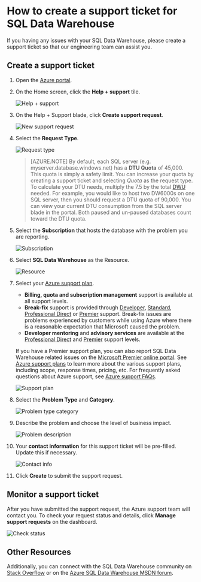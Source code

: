 <properties
   pageTitle="How to create a support ticket for SQL Data Warehouse | Microsoft Azure"
   description="How to create a support ticket in Azure SQL Data Warehouse."
   services="sql-data-warehouse"
   documentationCenter="NA"
   authors="sonyam"
   manager="barbkess"
   editor=""/>

<tags
   ms.service="sql-data-warehouse"
   ms.devlang="NA"
   ms.topic="get-started-article"
   ms.tgt_pltfrm="NA"
   ms.workload="data-services"
   ms.date="09/01/2016"
   ms.author="sonyama;barbkess"/>

# <a name="how-to-create-a-support-ticket-for-sql-data-warehouse"></a>How to create a support ticket for SQL Data Warehouse
 
If you having any issues with your SQL Data Warehouse, please create a support ticket so that our engineering team can assist you.

## <a name="create-a-support-ticket"></a>Create a support ticket

1. Open the [Azure portal][].

2. On the Home screen, click the **Help + support** tile.

    ![Help + support](./media/sql-data-warehouse-get-started-create-support-ticket/help-support.png)

3. On the Help + Support blade, click **Create support request**.

    ![New support request](./media/sql-data-warehouse-get-started-create-support-ticket/create-support-request.png)
    
    <a name="request-quota-change"></a> 

4. Select the **Request Type**.

    ![Request type](./media/sql-data-warehouse-get-started-create-support-ticket/request-type.png)
    
    >[AZURE.NOTE]  By default, each SQL server (e.g. myserver.database.windows.net) has a **DTU Quota** of 45,000. This quota is simply a safety limit. You can increase your quota by creating a support ticket and selecting *Quota* as the request type. To calculate your DTU needs, multiply the 7.5 by the total [DWU][] needed. For example, you would like to host two DW6000s on one SQL server, then you should request a DTU quota of 90,000.  You can view your current DTU consumption from the SQL server blade in the portal. Both paused and un-paused databases count toward the DTU quota. 

5. Select the **Subscription** that hosts the database with the problem you are reporting.

    ![Subscription](./media/sql-data-warehouse-get-started-create-support-ticket/subscription.png)

6. Select **SQL Data Warehouse** as the Resource.

    ![Resource](./media/sql-data-warehouse-get-started-create-support-ticket/resource.png)

7. Select your [Azure support plan][].

    - **Billing, quota and subscription management** support is available at all support levels.
    - **Break-fix** support is provided through [Developer][], [Standard][], [Professional Direct][] or [Premier][] support. Break-fix issues are problems experienced by customers while using Azure where there is a reasonable expectation that Microsoft caused the problem.
    - **Developer mentoring** and **advisory services** are available at the [Professional Direct][] and [Premier][] support levels. 
    
    If you have a Premier support plan, you can also report SQL Data Warehouse related issues on the [Microsoft Premier online portal][].  See [Azure support plans][Azure support plan] to learn more about the various support plans, including scope, response times, pricing, etc.  For frequently asked questions about Azure support, see [Azure support FAQs][].  

    ![Support plan](./media/sql-data-warehouse-get-started-create-support-ticket/support-plan.png)

8. Select the **Problem Type** and **Category**.

    ![Problem type category](./media/sql-data-warehouse-get-started-create-support-ticket/problem-type-category.png)

9. Describe the problem and choose the level of business impact.

    ![Problem description](./media/sql-data-warehouse-get-started-create-support-ticket/problem-description.png)

10. Your **contact information** for this support ticket will be pre-filled. Update this if necessary.

    ![Contact info](./media/sql-data-warehouse-get-started-create-support-ticket/contact-info.png)

11. Click **Create** to submit the support request.


## <a name="monitor-a-support-ticket"></a>Monitor a support ticket

After you have submitted the support request, the Azure support team will contact you. To check your request status and details, click **Manage support requests** on the dashboard.

![Check status](./media/sql-data-warehouse-get-started-create-support-ticket/check-status.png)

## <a name="other-resources"></a>Other Resources

Additionally, you can connect with the SQL Data Warehouse community on [Stack Overflow][] or on the [Azure SQL Data Warehouse MSDN forum][].

<!--Image references--> 

<!--Article references--> 
[DWU]: ./sql-data-warehouse-overview-what-is.md#data-warehouse-units

<!--MSDN references--> 

<!--Other web references--> 
[Azure portal]: https://portal.azure.com/
[Azure support plan]: https://azure.microsoft.com/support/plans/?WT.mc_id=Support_Plan_510979/  
[Developer]: https://azure.microsoft.com/support/plans/developer/  
[Standard]: https://azure.microsoft.com/support/plans/standard/  
[Professional Direct]: https://azure.microsoft.com/support/plans/prodirect/  
[Premier]: https://azure.microsoft.com/support/plans/premier/  
[Azure support FAQs]: https://azure.microsoft.com/support/faq/
[Microsoft Premier online portal]: https://premier.microsoft.com/
[Stack Overflow]: https://stackoverflow.com/questions/tagged/azure-sqldw/
[Azure SQL Data Warehouse MSDN forum]: https://social.msdn.microsoft.com/Forums/home?forum=AzureSQLDataWarehouse/


